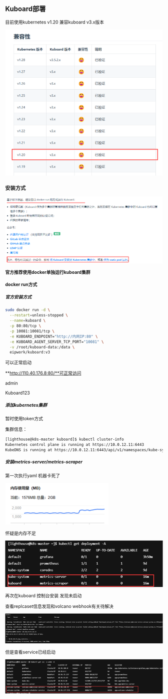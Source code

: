 ## Kuboard部署

目前使用kubernetes v1.20 兼容kuboard v3.x版本

![image-20240914163112791](Kuboard部署pics/image-20240914163112791.png)

### 安装方式

![image-20240914163452736](Kuboard部署pics/image-20240914163452736.png)

**官方推荐使用docker单独运行kuboard集群**

#### docker run方式

##### 官方安装方式

```bash
sudo docker run -d \
  --restart=unless-stopped \
  --name=kuboard \
  -p 80:80/tcp \
  -p 10081:10081/tcp \
  -e KUBOARD_ENDPOINT="http://内网IP:80" \
  -e KUBOARD_AGENT_SERVER_TCP_PORT="10081" \
  -v /root/kuboard-data:/data \
  eipwork/kuboard:v3
```

可以正常启动

**http://110.40.176.8:80/**可正常访问

admin

Kuboard123

##### 添加kubernetes集群

暂时使用token方式

集群信息：

```bash
[lighthouse@k8s-master kuboard]$ kubectl cluster-info
Kubernetes control plane is running at https://10.0.12.11:6443
KubeDNS is running at https://10.0.12.11:6443/api/v1/namespaces/kube-system/services/kube-dns:dns/proxy
```

##### 安装metrics-server/metrics-scraper

第一次执行yaml 机器卡死了

![image-20240914170547551](Kuboard部署pics/image-20240914170547551.png)

怀疑是内存不足

![image-20240914171120014](Kuboard部署pics/image-20240914171120014.png)

再次在kuboard 控制台安装 发现未启动

查看replcaset信息发现和volcano webhook有关待解决

![image-20240914172232313](Kuboard部署pics/image-20240914172232313.png)

但是查看service已经启动

![image-20240914172522179](Kuboard部署pics/image-20240914172522179.png)



